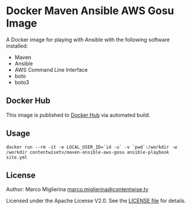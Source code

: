 # Docker Maven Ansible AWS Gosu Image

A Docker image for playing with Ansible with the following software installed:

* Maven
* Ansible
* AWS Command Line Interface
* boto
* boto3

## Docker Hub

This image is published to [Docker Hub](https://hub.docker.com/r/contentwisetv/maven-ansible-aws-gosu/) via automated build.

## Usage

    docker run --rm -it -e LOCAL_USER_ID=`id -u` -v `pwd`:/workdir -w /workdir contentwisetv/maven-ansible-aws-gosu ansible-playbook site.yml

## License

Author: Marco Miglierina <marco.miglierina@contentwise.tv>

Licensed under the Apache License V2.0. See the [LICENSE file](LICENSE) for details.